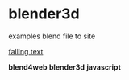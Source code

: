 # blender3d

examples blend file to site 

[falling text](https://alexeinemkov.github.io/blender3d/projects/fallingText_app/index.html)


**blend4web**
**blender3d**
**javascript**
